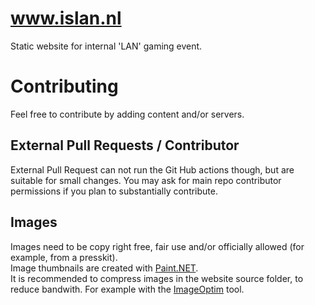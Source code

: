 # www.islan.nl
Static website for internal 'LAN' gaming event.  

# Contributing
Feel free to contribute by adding content and/or servers.  

## External Pull Requests / Contributor
External Pull Request can not run the Git Hub actions though, but are suitable for small changes. You may ask for main repo contributor permissions if you plan to substantially contribute.  

## Images
Images need to be copy right free, fair use and/or officially allowed (for example, from a presskit).  
Image thumbnails are created with [Paint.NET](https://getpaint.net/).  
It is recommended to compress images in the website source folder, to reduce bandwith. For example with the [ImageOptim](https://imageoptim.com/mac) tool.